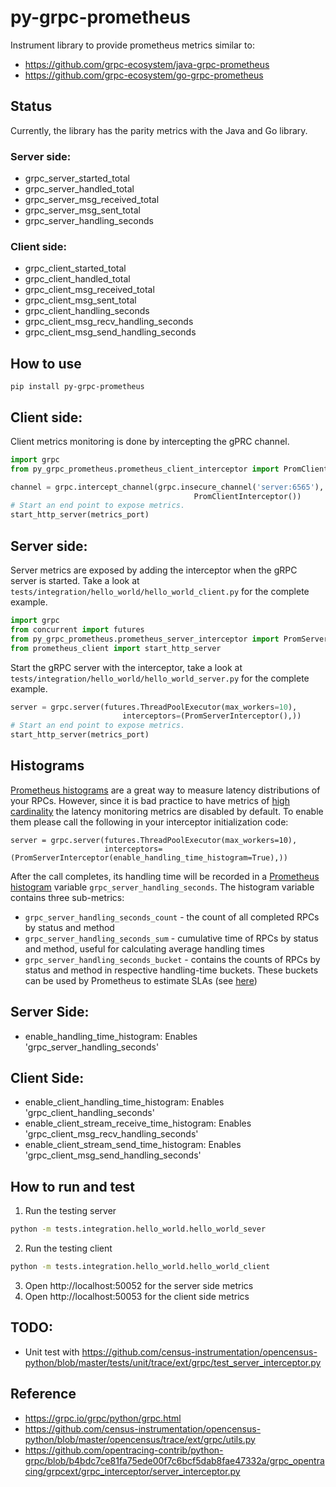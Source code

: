 # py-grpc-prometheus

Instrument library to provide prometheus metrics similar to:

- https://github.com/grpc-ecosystem/java-grpc-prometheus
- https://github.com/grpc-ecosystem/go-grpc-prometheus


## Status
Currently, the library has the parity metrics with the Java and Go library.

### Server side:
- grpc_server_started_total
- grpc_server_handled_total
- grpc_server_msg_received_total
- grpc_server_msg_sent_total
- grpc_server_handling_seconds

### Client side:
- grpc_client_started_total
- grpc_client_handled_total
- grpc_client_msg_received_total
- grpc_client_msg_sent_total
- grpc_client_handling_seconds
- grpc_client_msg_recv_handling_seconds
- grpc_client_msg_send_handling_seconds

## How to use

```
pip install py-grpc-prometheus
```

## Client side:
Client metrics monitoring is done by intercepting the gPRC channel.

```python
import grpc
from py_grpc_prometheus.prometheus_client_interceptor import PromClientInterceptor

channel = grpc.intercept_channel(grpc.insecure_channel('server:6565'),
                                         PromClientInterceptor())  
# Start an end point to expose metrics.
start_http_server(metrics_port)
```

## Server side:
Server metrics are exposed by adding the interceptor when the gRPC server is started. Take a look at
`tests/integration/hello_world/hello_world_client.py` for the complete example.

```python
import grpc
from concurrent import futures
from py_grpc_prometheus.prometheus_server_interceptor import PromServerInterceptor
from prometheus_client import start_http_server
```

Start the gRPC server with the interceptor, take a look at
`tests/integration/hello_world/hello_world_server.py` for the complete example.

```python
server = grpc.server(futures.ThreadPoolExecutor(max_workers=10),
                         interceptors=(PromServerInterceptor(),))
# Start an end point to expose metrics.
start_http_server(metrics_port)
```

## Histograms

[Prometheus histograms](https://prometheus.io/docs/concepts/metric_types/#histogram) are a great way
to measure latency distributions of your RPCs. However, since it is bad practice to have metrics
of [high cardinality](https://prometheus.io/docs/practices/instrumentation/#do-not-overuse-labels)
the latency monitoring metrics are disabled by default. To enable them please call the following
in your interceptor initialization code:

```jsoniq
server = grpc.server(futures.ThreadPoolExecutor(max_workers=10),
                     interceptors=(PromServerInterceptor(enable_handling_time_histogram=True),))
```

After the call completes, its handling time will be recorded in a [Prometheus histogram](https://prometheus.io/docs/concepts/metric_types/#histogram)
variable `grpc_server_handling_seconds`. The histogram variable contains three sub-metrics:

 * `grpc_server_handling_seconds_count` - the count of all completed RPCs by status and method 
 * `grpc_server_handling_seconds_sum` - cumulative time of RPCs by status and method, useful for 
   calculating average handling times
 * `grpc_server_handling_seconds_bucket` - contains the counts of RPCs by status and method in respective
   handling-time buckets. These buckets can be used by Prometheus to estimate SLAs (see [here](https://prometheus.io/docs/practices/histograms/))

## Server Side:
- enable_handling_time_histogram: Enables 'grpc_server_handling_seconds'

## Client Side:
- enable_client_handling_time_histogram: Enables 'grpc_client_handling_seconds'
- enable_client_stream_receive_time_histogram: Enables 'grpc_client_msg_recv_handling_seconds'
- enable_client_stream_send_time_histogram: Enables 'grpc_client_msg_send_handling_seconds'


## How to run and test
1. Run the testing server

```bash
python -m tests.integration.hello_world.hello_world_sever
```

2. Run the testing client
```bash
python -m tests.integration.hello_world.hello_world_client
```

3. Open http://localhost:50052 for the server side metrics
4. Open http://localhost:50053 for the client side metrics

## TODO:
- Unit test with https://github.com/census-instrumentation/opencensus-python/blob/master/tests/unit/trace/ext/grpc/test_server_interceptor.py

## Reference
- https://grpc.io/grpc/python/grpc.html
- https://github.com/census-instrumentation/opencensus-python/blob/master/opencensus/trace/ext/grpc/utils.py
- https://github.com/opentracing-contrib/python-grpc/blob/b4bdc7ce81fa75ede00f7c6bcf5dab8fae47332a/grpc_opentracing/grpcext/grpc_interceptor/server_interceptor.py
